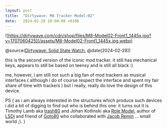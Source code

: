 ```yaml
---
layout: post
title:  "Dirtywave: M8 Tracker Model:02"
date:   2024-02-28 10:00:00 +0100
---
```


![https://dirtywave.com/cdn/shop/files/M8-Model02-Front1_1445x.jpg?v=1707060425](/assets/M8-Model02-Front1_1445x.jpg.webp)

@source([Dirtywave: Solid State Watch](https://dirtywave.com/products/m8-tracker-model-02), @date(2024-02-28))

this is the second version of the iconic mod tracker. it still has mechanical keys, appears to still be based on teensy and is still all black :) 

me, however, i am still not such a big fan of mod trackers as musical interfaces ( although i do of course respect the interface and spent my fair share of time with trackers ) but i really, really do love the design of this device.

PS { as i am always interested in the structures which produce such devices i did a bit of digging to find out who is behind this one: it turns out it is Timothy Lamb aka [trash80](https://trash80.com) and Johan Kotlinski aka [Role Model](http://www.8bitpeoples.com/products/520230-role-model-a-new-fragrance), author of [LSDj](https://www.littlesounddj.com/lsd/index.php) and friend of [Goto80](https://www.goto80.com) who collaborated with [Jacob Remin](https://www.jacobremin.com) … small world ;). }
